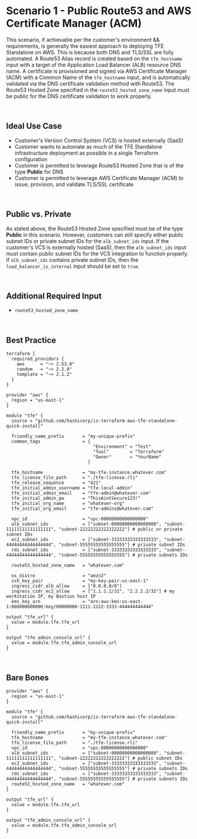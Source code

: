 # Scenario 1 - Public Route53 and AWS Certificate Manager (ACM)
This scenario, if achievable per the customer's environment && requirements, is generally the easiest approach to deploying TFE Standalone on AWS. This is because both DNS and TLS/SSL are fully automated. A Route53 Alias record is created based on the `tfe_hostname` input with a target of the Application Load Balancer (ALB) resource DNS name. A certificate is provisioned and signed via AWS Certificate Manager (ACM) with a Common Name of the `tfe_hostname` input, and is automatically validated via the DNS certificate validation method with Route53. The Route53 Hosted Zone specified in the `route53_hosted_zone_name` input must be public for the DNS certificate validation to work properly.
<p>&nbsp;</p>


## Ideal Use Case
 - Customer's Version Control System (VCS) is hosted externally (SaaS)
 - Customer wants to automate as much of the TFE Standalone infrastructure deployment as possible in a single Terraform configuration
 - Customer is permitted to leverage Route53 Hosted Zone that is of the type **Public** for DNS
 - Customer is permitted to leverage AWS Certificate Manager (ACM) to issue, provision, and validate TLS/SSL certificate
<p>&nbsp;</p>


## Public vs. Private
As stated above, the Route53 Hosted Zone specified must be of the type **Public** in this scenario. However, customers can still specify either public subnet IDs or private subnet IDs for the `alb_subnet_ids` input. If the customer's VCS is externally hosted (SaaS), then the `alb_subnet_ids` input must contain public subnet IDs for the VCS integration to function properly. If `alb_subnet_ids` contains private subnet IDs, then the `load_balancer_is_internal` input should be set to `true`.
<p>&nbsp;</p>


## Additional Required Input
 - `route53_hosted_zone_name`
<p>&nbsp;</p>


## Best Practice
```hcl
terraform {
  required_providers {
    aws      = "~> 2.53.0"
    random   = "~> 2.2.0"
    template = "~> 2.1.2"
  }
}

provider "aws" {
  region = "us-east-1"
}

module "tfe" {
  source = "github.com/hashicorp/is-terraform-aws-tfe-standalone-quick-install"

  friendly_name_prefix       = "my-unique-prefix"
  common_tags                = {
                                 "Environment" = "Test"
                                 "Tool"        = "Terraform"
                                 "Owner"       = "YourName"
                               }
  
  tfe_hostname               = "my-tfe-instance.whatever.com"
  tfe_license_file_path      = "./tfe-license.rli"
  tfe_release_sequence       = "421"
  tfe_initial_admin_username = "tfe-local-admin"
  tfe_initial_admin_email    = "tfe-admin@whatever.com"
  tfe_initial_admin_pw       = "ThisAintSecure123!"
  tfe_initial_org_name       = "whatever-org"
  tfe_initial_org_email      = "tfe-admins@whatever.com"
  
  vpc_id                     = "vpc-00000000000000000"
  alb_subnet_ids             = ["subnet-00000000000000000", "subnet-11111111111111111", "subnet-22222222222222222"] # public or private subnet IDs
  ec2_subnet_ids             = ["subnet-33333333333333333", "subnet-44444444444444444", "subnet-55555555555555555"] # private subnet IDs
  rds_subnet_ids             = ["subnet-33333333333333333", "subnet-44444444444444444", "subnet-55555555555555555"] # private subnets IDs

  route53_hosted_zone_name   = "whatever.com"
  
  os_distro                  = "amzn2"
  ssh_key_pair               = "my-key-pair-us-east-1"
  ingress_cidr_alb_allow     = ["0.0.0.0/0"]
  ingress_cidr_ec2_allow     = ["1.1.1.1/32", "2.2.2.2/32"] # my workstation IP, my Bastion host IP
  kms_key_arn                = "arn:aws:kms:us-east-1:000000000000:key/00000000-1111-2222-3333-444444444444"
  
output "tfe_url" {
  value = module.tfe.tfe_url
}

output "tfe_admin_console_url" {
  value = module.tfe.tfe_admin_console_url
}
```
<p>&nbsp;</p>


## Bare Bones
```hcl
provider "aws" {
  region = "us-east-1"
}

module "tfe" {
  source = "github.com/hashicorp/is-terraform-aws-tfe-standalone-quick-install"

  friendly_name_prefix       = "my-unique-prefix"
  tfe_hostname               = "my-tfe-instance.whatever.com"
  tfe_license_file_path      = "./tfe-license.rli"
  vpc_id                     = "vpc-00000000000000000"
  alb_subnet_ids             = ["subnet-00000000000000000", "subnet-11111111111111111", "subnet-22222222222222222"] # public subnet IDs
  ec2_subnet_ids             = ["subnet-33333333333333333", "subnet-44444444444444444", "subnet-55555555555555555"] # private subnets IDs
  rds_subnet_ids             = ["subnet-33333333333333333", "subnet-44444444444444444", "subnet-55555555555555555"] # private subnets IDs
  route53_hosted_zone_name   = "whatever.com"
}

output "tfe_url" {
  value = module.tfe.tfe_url
}

output "tfe_admin_console_url" {
  value = module.tfe.tfe_admin_console_url
}
```
